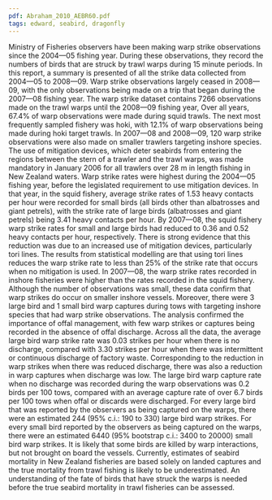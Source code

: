```yaml
---
pdf: Abraham_2010_AEBR60.pdf
tags: edward, seabird, dragonfly
---
```

Ministry of Fisheries observers have been making warp strike observations since the 2004—05 fishing year. During these observations, they record the numbers of birds that are struck by trawl warps during 15 minute periods. In this report, a summary is presented of all the strike data collected from 2004—05 to 2008—09. Warp strike observations largely ceased in 2008—09, with the only observations being made on a trip that began during the 2007—08 fishing year. The warp strike dataset contains 7266 observations made on the trawl warps until the 2008—09 fishing year, Over all years, 67.4% of warp observations were made during squid trawls. The next most frequently sampled fishery was hoki, with 12.1% of warp observations being made during hoki target trawls. In 2007—08 and 2008—09, 120 warp strike observations were also made on smaller trawlers targeting inshore species. The use of mitigation devices, which deter seabirds from entering the regions between the stern of a trawler and the trawl warps, was made mandatory in January 2006 for all trawlers over 28 m in length fishing in New Zealand waters. Warp strike rates were highest during the 2004—05 fishing year, before the legislated requirement to use mitigation devices. In that year, in the squid fishery, average strike rates of 1.53 heavy contacts per hour were recorded for small birds (all birds other than albatrosses and giant petrels), with the strike rate of large birds (albatrosses and giant petrels) being 3.41 heavy contacts per hour. By 2007—08, the squid fishery warp strike rates for small and large birds had reduced to 0.36 and 0.52 heavy contacts per hour, respectively. There is strong evidence that this reduction was due to an increased use of mitigation devices, particularly tori lines. The results from statistical modelling are that using tori lines reduces the warp strike rate to less than 25% of the strike rate that occurs when no mitigation is used. In 2007—08, the warp strike rates recorded in inshore fisheries were higher than the rates recorded in the squid fishery. Although the number of observations was small, these data confirm that warp strikes do occur on smaller inshore vessels. Moreover, there were 3 large bird and 1 small bird warp captures during tows with targeting inshore species that had warp strike observations. The analysis confirmed the importance of offal management, with few warp strikes or captures being recorded in the absence of offal discharge. Across all the data, the average large bird warp strike rate was 0.03 strikes per hour when there is no discharge, compared with 3.30 strikes per hour when there was intermittent or continuous discharge of factory waste. Corresponding to the reduction in warp strikes when there was reduced discharge, there was also a reduction in warp captures when discharge was low. The large bird warp capture rate when no discharge was recorded during the warp observations was 0.2 birds per 100 tows, compared with an average capture rate of over 6.7 birds per 100 tows when offal or discards were discharged. For every large bird that was reported by the observers as being captured on the warps, there were an estimated 244 (95% c.i.: 190 to 330) large bird warp strikes. For every small bird reported by the observers as being captured on the warps, there were an estimated 6440 (95% bootstrap c.i.: 3400 to 20000) small bird warp strikes. It is likely that some birds are killed by warp interactions, but not brought on board the vessels. Currently, estimates of seabird mortality in New Zealand fisheries are based solely on landed captures and the true mortality from trawl fishing is likely to be underestimated. An understanding of the fate of birds that have struck the warps is needed before the true seabird mortality in trawl fisheries can be assessed.
